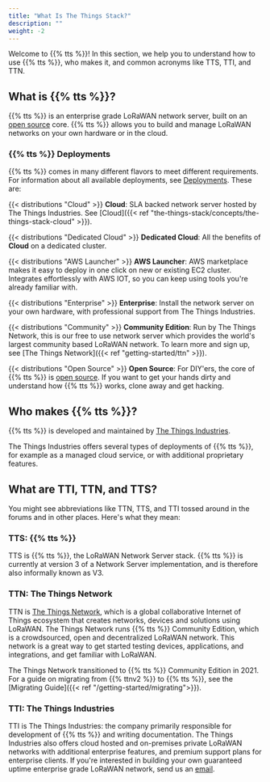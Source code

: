 ```yaml
---
title: "What Is The Things Stack?"
description: ""
weight: -2
---
```


Welcome to {{% tts %}}! In this section, we help you to understand how to use {{% tts %}}, who makes it, and common acronyms like TTS, TTI, and TTN.

<!--more-->

## What is {{% tts %}}?

{{% tts %}} is an enterprise grade LoRaWAN network server, built on an [open source](https://github.com/TheThingsNetwork/lorawan-stack) core. {{% tts %}} allows you to build and manage LoRaWAN networks on your own hardware or in the cloud.

### {{% tts %}} Deployments

{{% tts %}} comes in many different flavors to meet different requirements. For information about all available deployments, see [Deployments](https://www.thethingsindustries.com/deployment/). These are:

{{< distributions "Cloud" >}} **Cloud**: SLA backed network server hosted by The Things Industries. See [Cloud]({{< ref "the-things-stack/concepts/the-things-stack-cloud" >}}).

{{< distributions "Dedicated Cloud" >}} **Dedicated Cloud**: All the benefits of **Cloud** on a dedicated cluster.

{{< distributions "AWS Launcher" >}} **AWS Launcher**: AWS marketplace makes it easy to deploy in one click on new or existing EC2 cluster. Integrates effortlessly with AWS IOT, so you can keep using tools you're already familiar with.

{{< distributions "Enterprise" >}} **Enterprise**: Install the network server on your own hardware, with professional support from The Things Industries.

{{< distributions "Community" >}} **Community Edition**: Run by The Things Network, this is our free to use network server which provides the world's largest community based LoRaWAN network. To learn more and sign up, see [The Things Network]({{< ref "getting-started/ttn" >}}).

{{< distributions "Open Source" >}} **Open Source**: For DIY'ers, the core of {{% tts %}} is [open source](https://github.com/thethingsnetwork/lorawan-stack). If you want to get your hands dirty and understand how {{% tts %}} works, clone away and get hacking.

## Who makes {{% tts %}}?

{{% tts %}} is developed and maintained by [The Things Industries](https://thethingsindustries.com/).

The Things Industries offers several types of deployments of {{% tts %}}, for example as a managed cloud service, or with additional proprietary features.

## What are TTI, TTN, and TTS?

You might see abbreviations like TTN, TTS, and TTI tossed around in the forums and in other places. Here's what they mean:

### TTS: {{% tts %}}

TTS is {{% tts %}}, the LoRaWAN Network Server stack. {{% tts %}} is currently at version 3 of a Network Server implementation, and is therefore also informally known as V3.

### TTN: The Things Network

TTN is [The Things Network](https://thethingsnetwork.org), which is a global collaborative Internet of Things ecosystem that creates networks, devices and solutions using LoRaWAN. The Things Network runs {{% tts %}} Community Edition, which is a crowdsourced, open and decentralized LoRaWAN network. This network is a great way to get started testing devices, applications, and integrations, and get familiar with LoRaWAN.

The Things Network transitioned to {{% tts %}} Community Edition in 2021. For a guide on migrating from {{% ttnv2 %}} to {{% tts %}}, see the [Migrating Guide]({{< ref "/getting-started/migrating">}}).

### TTI: The Things Industries

TTI is The Things Industries: the company primarily responsible for development of {{% tts %}} and writing documentation. The Things Industries also offers cloud hosted and on-premises private LoRaWAN networks with additional enterprise features, and premium support plans for enterprise clients. If you're interested in building your own guaranteed uptime enterprise grade LoRaWAN network, send us an [email](mailto:info@thethingsindustries.com).
